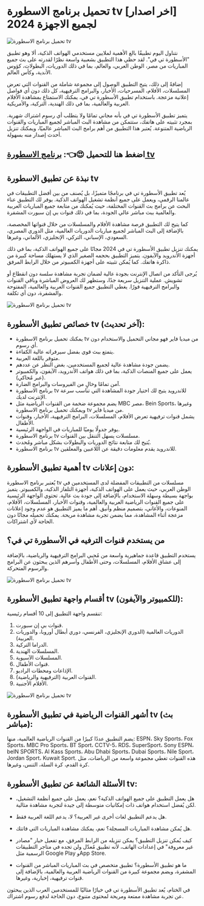 # تحميل برنامج الاسطورة tv [اخر اصدار] لجميع الاجهزة 2024

![تحميل برنامج الاسطورة tv](https://ostora-tv.org/wp-content/uploads/2023/10/%D8%A7%D9%84%D8%A7%D8%B3%D8%B7%D9%88%D8%B1%D9%87-%D9%84%D9%84%D9%85%D8%B3%D9%84%D8%B3%D9%84%D8%A7%D8%AA.webp)


نتناول اليوم تطبيقًا بالغ الأهمية لملايين مستخدمي الهواتف الذكية، ألا وهو تطبيق "الأسطورة تي في". لقد حظي هذا التطبيق بشعبية واسعة نظرًا لقدرته على بث جميع المباريات من مصر، الوطن العربي، والعالم، بما في ذلك الدوريات، البطولات، كؤوس الأندية، وكأس العالم.

إضافةً إلى ذلك، يتيح التطبيق الوصول إلى مجموعة شاملة من القنوات التي تعرض المسلسلات، الأفلام، المسرحيات، الأخبار، والبرامج الترفيهية، كل ذلك دون أي فواصل إعلانية مزعجة. باستخدام تطبيق الأسطورة تي في، يمكنك الاستمتاع بمشاهدة الأفلام العربية والعالمية، بما في ذلك الهندية، التركية، والأمريكية.

يتميز تطبيق الأسطورة تي في بأنه مجاني تمامًا ولا يتطلب أي رسوم اشتراك شهرية. بمجرد تثبيته على هاتفك، ستتمكن من مشاهدة البث المباشر لجميع المباريات والقنوات الرياضية المتنوعة. يُعتبر هذا التطبيق من أهم برامج البث المباشر عالميًا، ويمكنك تنزيل أحدث إصدار منه بسهولة.

## اضغط هنا للتحميل 😍👈: [برنامج الاسطورة tv](https://knooz.xyz/%d8%aa%d8%ad%d9%85%d9%8a%d9%84-%d8%a8%d8%b1%d9%86%d8%a7%d9%85%d8%ac-%d8%a7%d9%84%d8%a7%d8%b3%d8%b7%d9%88%d8%b1%d8%a9-tv/)

## نبذة عن تطبيق الاسطورة tv

يُعد تطبيق الأسطورة تي في برنامجًا متميزًا، بل يُصنف من بين أفضل التطبيقات في عالمنا الرقمي، ويعمل على جميع أنظمة تشغيل الهواتف الذكية. يوفر لك التطبيق عناء البحث عن برامج بث القنوات المختلفة، حيث يُمكنك من متابعة جميع المباريات العربية والعالمية ببث مباشر عالي الجودة، بما في ذلك قنوات بي إن سبورت المشفرة.

كما يتيح لك التطبيق فرصة مشاهدة الأفلام والمسلسلات من خلال قنواتها المخصصة، بالإضافة إلى البث المباشر لجميع مباريات الدوريات العالمية، مثل الدوري المصري، السعودي، الإسباني، التركي، الإنجليزي، الألماني، وغيرها.

يمكنك تنزيل تطبيق الأسطورة تي في 2024 مجانًا على جميع الهواتف الذكية، بما في ذلك أجهزة الأندرويد والآيفون. يتميز التطبيق بحجمه الصغير الذي لا يستهلك مساحة كبيرة من ذاكرة هاتفك. كما يُمكن تثبيته على أجهزة الكمبيوتر من خلال الرابط المرفق.

يُرجى التأكد من اتصال الإنترنت بجودة عالية لضمان تجربة مشاهدة سلسة دون انقطاع أو تشويش. عملية التنزيل سريعة جدًا، وستظهر لك العروض المباشرة وباقي القنوات والبرامج الترفيهية فورًا. يغطي التطبيق جميع القنوات العربية والعالمية، المفتوحة والمشفرة، دون أي تكلفة.

![تحميل برنامج الاسطورة tv](https://ostora-tv.org/wp-content/uploads/2023/10/%D8%AA%D8%B7%D8%A8%D9%8A%D9%82-%D8%A7%D9%84%D8%A7%D8%B3%D8%B7%D9%88%D8%B1%D8%A9.webp)

## خصائص تطبيق الأسطورة tv (آخر تحديث):

* يمكنك تحميل برنامج الاسطورة tv من ميديا فاير فهو مجاني التحميل والاستخدام دون أي رسوم.
* يتمتع ببث قوي بفضل سيرفراته عالية الكفاءة.
* متوفر باللغة العربية.
* يضمن جودة مشاهدة عالية لجميع المستخدمين، بغض النظر عن عددهم.
* يعمل على جميع المنصات الذكية، بما في ذلك هواتف الأندرويد، الآيفون،  والكمبيوتر (عبر مُحاكي).
* آمن تمامًا وخالٍ من الفيروسات والبرامج الضارة.
* برنامج الاسطورة tv للاندرويد يتيح لك اختيار جودة المشاهدة التي تناسب سرعة الإنترنت لديك.
* يضم مجموعة ضخمة من القنوات الرياضية مثل MBC مصر، Bein Sports، وغيرها ويمكنك تحميل برنامج الاسطورة tv من ميديا فاير.
* يشمل قنوات ترفيهية تعرض الأفلام، المسلسلات، البرامج الترفيهية، الأخبار، وقنوات الأطفال.
* يوفر جدولًا يوميًا للمباريات في الواجهة الرئيسية.
* برنامج الاسطورة tv مسلسلات يسهل التنقل بين القنوات.
* يُتيح لك متابعة نتائج الدوريات والبطولات بشكل مباشر ومُحدث.
* برنامج الاسطورة tv للاندرويد يقدم معلومات دقيقة عن اللاعبين والمعلقين.

## أهمية تطبيق الأسطورة tv دون إعلانات:

يُعتبر برنامج الاسطورة tv مسلسلات من التطبيقات المفضلة لدى المستخدمين في الوطن العربي، حيث يعمل على الهواتف الذكية، أجهزة التلفاز الذكية، والكمبيوتر. يتميز بواجهة بسيطة وسهلة الاستخدام، بالإضافة إلى جودة بث عالية. تحتوي الواجهة الرئيسية على جميع القنوات الرياضية العربية والعالمية، وقنوات الأخبار، المسلسلات، الأفلام، المنوعات، والأغاني، بتصميم منظم وأنيق. أهم ما يميز التطبيق هو عدم وجود إعلانات مزعجة أثناء المشاهدة، مما يضمن تجربة مشاهدة مريحة. يمكنك تحميله مجانًا دون الحاجة لأي اشتراكات.


## من يستخدم قنوات الترفيه في الأسطورة تي في؟


يستخدم التطبيق قاعدة جماهيرية واسعة من مُحبي البرامج الترفيهية والرياضية، بالإضافة إلى عشاق الأفلام، المسلسلات، وحتى الأطفال وأسرهم الذين يبحثون عن البرامج والرسوم المتحركة.

![تحميل برنامج الاسطورة tv](https://ostora-tv.org/wp-content/uploads/2023/10/%D8%A7%D9%84%D8%A7%D8%B3%D8%B7%D9%88%D8%B1%D8%A9tv.webp)

## أقسام واجهة تطبيق الأسطورة tv (للكمبيوتر والآيفون):


تنقسم واجهة التطبيق إلى 10 أقسام رئيسية:


1. قنوات بي إن سبورت.
2. الدوريات العالمية (الدوري الإنجليزي، الفرنسي، دوري أبطال أوروبا، والدوريات العربية).
3. الدراما التركية.
4. المسلسلات الهندية.
5. المسلسلات الآسيوية.
6. قنوات الأطفال.
7. الإذاعات ومحطات الراديو.
8. القنوات العربية (الترفيهية والرياضية).
9. الأفلام الأجنبية.

![تحميل برنامج الاسطورة tv](https://ostora-tv.org/wp-content/uploads/2023/10/%D8%A7%D9%84%D8%A7%D8%B3%D8%B7%D9%88%D8%B1%D8%A9-tv.webp)

## أشهر القنوات الرياضية في تطبيق الأسطورة tv (بث مباشر):

يضم التطبيق عددًا كبيرًا من القنوات الرياضية العالمية، منها: ESPN، Sky Sports، Fox Sports، MBC Pro Sports، BT Sport، CCTV-5، RDS، SuperSport، Sony ESPN، beIN SPORTS، Al Kass Sports، Abu Dhabi Sports، Dubai Sports، Nile Sport، Jordan Sport، Kuwait Sport.  هذه القنوات تغطي مجموعة واسعة من الرياضات، مثل كرة القدم، كرة السلة، التنس، وغيرها.

## الأسئلة الشائعة عن تطبيق الأسطورة tv:

* هل يعمل التطبيق على جميع الهواتف الذكية؟ نعم، يعمل على جميع أنظمة التشغيل، لكن يُفضل استخدام هواتف ذات إمكانيات متوسطة إلى جيدة لتجربة مشاهدة مثالية.

* هل يدعم التطبيق لغات أخرى غير العربية؟ لا، يدعم اللغة العربية فقط.

* هل يُمكن مشاهدة المباريات المسجلة؟ نعم، يمكنك مشاهدة المباريات التي فاتتك.

* كيف يُمكن تنزيل التطبيق؟  يمكن تنزيله من الرابط المرفق، مع تفعيل خيار "مصادر غير معروفة" في إعدادات الهاتف، لأنه تطبيق مُعدّل  ولن تجده في متاجر التطبيقات الرسمية مثل Google Play وApp Store.

* ما هو تطبيق الأسطورة؟ تطبيق متخصص في بث المباريات المباشر من القنوات المشفرة، ويضم مجموعة كبيرة من القنوات الرياضية العربية والعالمية، بالإضافة إلى قنوات ترفيهية، إخبارية، وغيرها.



في الختام، يُعد تطبيق الأسطورة تي في خيارًا مثاليًا للمستخدمين العرب الذين يبحثون عن تجربة مشاهدة ممتعة ومريحة لمحتوى متنوع، دون الحاجة لدفع رسوم اشتراك.













